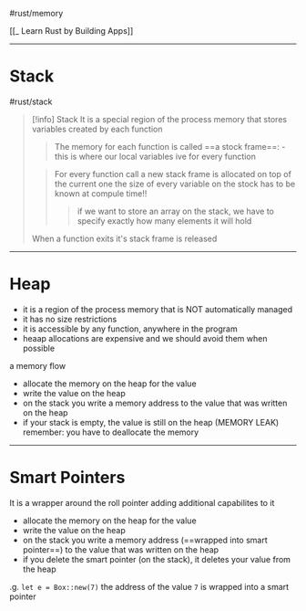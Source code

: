 #rust/memory 

[[_ Learn Rust by Building Apps]]

-------

# Stack
#rust/stack  

>[!info] Stack
>It is a special region of the process memory that stores variables created by each function
> > The memory for each function is called ==a stock frame==:
> > 	- this is where our local variables ive for every function
>  
>  > For every function call a new stack frame is allocated on top of the current one
> the size of every variable on the stock has to be known at compule time!!
> > > if we want to store an array on the stack, we have to specify exactly how many elements it will hold
> > 
> 
> When a function exits it's stack frame is released



--------
# Heap
- it is a region of the process memory that is NOT automatically managed
- it has no size restrictions
- it is accessible by any function, anywhere in the program
- heaap allocations are expensive and we should avoid them when possible

a memory flow
- allocate the memory on the heap for the value
- write the value on the heap
- on the stack you write a memory address to the value that was written on the heap
- if your stack is empty, the value is still on the heap (MEMORY LEAK)
remember: you have to deallocate the memory


--------
# Smart Pointers
It is a wrapper around the roll pointer adding additional capabilites to it
- allocate the memory on the heap for the value
- write the value on the heap
- on the stack you write a memory address (==wrapped into smart pointer==) to the value that was written on the heap
- if you delete the smart pointer (on the stack), it deletes your value from the heap

.g. `let e = Box::new(7)` the address of the value `7`  is wrapped into a smart pointer











